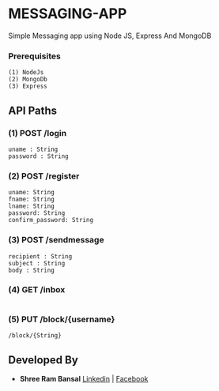 # MESSAGING-APP
Simple Messaging app using Node JS, Express And MongoDB

### Prerequisites
```
(1) NodeJs
(2) MongoDb
(3) Express
```


## API Paths

### (1) POST /login
```
uname : String
password : String

```
### (2) POST /register

```
uname: String
fname: String
lname: String
password: String
confirm_password: String
```

### (3) POST /sendmessage

```
recipient : String
subject : String
body : String

```

### (4) GET /inbox

```

```

### (5) PUT /block/{username}

```
/block/{String}
```

## Developed By
* **Shree Ram Bansal** [Linkedin](https://www.linkedin.com/in/shree-ram-b-a48786104/) | [Facebook](https://www.facebook.com/shreeram.bansal)
